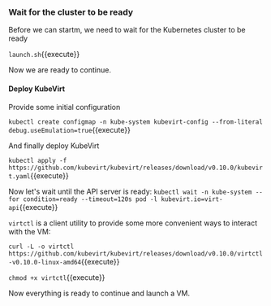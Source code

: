 ### Wait for the cluster to be ready

Before we can startm, we need to wait for the Kubernetes cluster to be ready

`launch.sh`{{execute}}

Now we are ready to continue.

#### Deploy KubeVirt

Provide some initial configuration

`kubectl create configmap -n kube-system kubevirt-config --from-literal debug.useEmulation=true`{{execute}}

And finally deploy KubeVirt

`kubectl apply -f https://github.com/kubevirt/kubevirt/releases/download/v0.10.0/kubevirt.yaml`{{execute}}

Now let's wait until the API server is ready:
`kubectl wait -n kube-system --for condition=ready --timeout=120s pod -l kubevirt.io=virt-api`{{execute}}


`virtctl` is a client utility to provide some more convenient ways to interact with the VM:

`curl -L -o virtctl https://github.com/kubevirt/kubevirt/releases/download/v0.10.0/virtctl-v0.10.0-linux-amd64`{{execute}}

`chmod +x virtctl`{{execute}}

Now everything is ready to continue and launch a VM.
